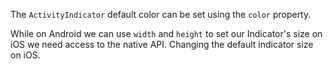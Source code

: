 The `ActivityIndicator` default color can be set using the `color` property.
<snippet id='activity-indicator-styling'/>

While on Android we can use `width` and `height` to set our Indicator's size on iOS we need access to the native API.
Changing the default indicator size on iOS.
<snippet id='large-ios-indicator' />